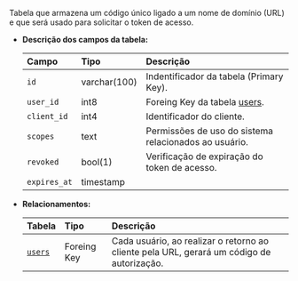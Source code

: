 Tabela que armazena um código único ligado a um nome de domínio (URL) e que será usado para solicitar o token de acesso.

- **Descrição dos campos da tabela:**

  | Campo        | Tipo         | Descrição                                             |
  | :----------- | :----------- | :---------------------------------------------------- |
  | `id`         | varchar(100) | Indentificador da tabela (Primary Key).               |
  | `user_id`    | int8         | Foreing Key da tabela [users](#users).                |
  | `client_id`  | int4         | Identificador do cliente.                             |
  | `scopes`     | text         | Permissões de uso do sistema relacionados ao usuário. |
  | `revoked`    | bool(1)      | Verificação de expiração do token de acesso.          |
  | `expires_at` | timestamp    |                                                       |

- **Relacionamentos:**

  | Tabela            | Tipo        | Descrição                                                                                 |
  | :---------------- | :---------- | :---------------------------------------------------------------------------------------- |
  | [`users`](#users) | Foreing Key | Cada usuário, ao realizar o retorno ao cliente pela URL, gerará um código de autorização. |
